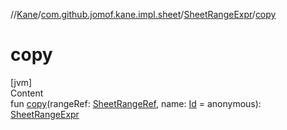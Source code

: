 //[Kane](../../index.md)/[com.github.jomof.kane.impl.sheet](../index.md)/[SheetRangeExpr](index.md)/[copy](copy.md)



# copy  
[jvm]  
Content  
fun [copy](copy.md)(rangeRef: [SheetRangeRef](../../com.github.jomof.kane.impl/-sheet-range-ref/index.md), name: [Id](../../com.github.jomof.kane.impl/index.md#%5Bcom.github.jomof.kane.impl%2FId%2F%2F%2FPointingToDeclaration%2F%5D%2FClasslikes%2F-723507148) = anonymous): [SheetRangeExpr](index.md)  



